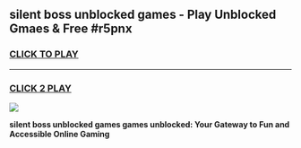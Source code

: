 
## silent boss unblocked games - Play Unblocked Gmaes & Free #r5pnx
<h3>
<a href="https://premium.freeplayer.one?title=silent_boss_unblocked_games&ref=03M">CLICK TO PLAY</a></h3>
<hr>

<h3>
<a href="https://premium.freeplayer.one?title=silent_boss_unblocked_games&ref=03M">CLICK 2 PLAY</a>
  
</h3>

<a href="https://premium.freeplayer.one?title=silent_boss_unblocked_games&ref=03M"><img src="https://clearcache.store/games.png"></a>


**silent boss unblocked games games unblocked: Your Gateway to Fun and Accessible Online Gaming**
